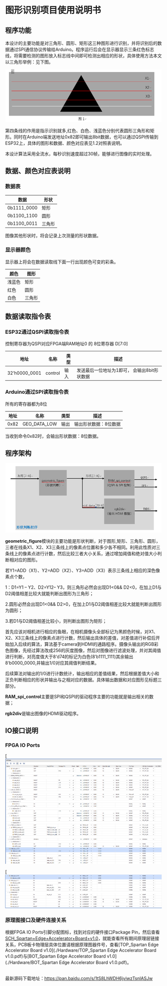 # 图形识别项目使用说明书

## 程序功能

 本设计的主要功能是对三角形、圆形、矩形这三种图形进行识别，并将识别后的数据通过SPI通信协议传输给Arduino。程序运行后会在显示器显示三条红色标志线，将需要检测的图形放入标志线中间即可检测出相应的形状，具体使用方法本文以三角形举例：见下图。

![img](./image/Capture.PNG)

第四条线的作用是指示识别就多,红色、白色、浅蓝色分别代表圆形三角形和矩形。同时在Arduino端发送地址0x82即可输出8bit数据，也可以通过QSPI传输到ESP32上，具体的图形和数据、颜色对应表见1.2对照表说明。

 本设计算法采用全流水，每秒识别速度超过30帧，能够进行图像的实时处理。

## 数据、颜色对应表说明

### 数据表

| **数据**    | **形状** |
| ----------- | -------- |
| 0b1111_0000 | 矩形     |
| 0b1100_1100 | 圆形     |
| 0b1100_0011 | 三角形   |

图像其他形状时，将会记录上次测量的形状数据。

### 显示器颜色

显示器上将会在数据读取线下面一行出现颜色可变的彩条。

| **颜色** | **图形** |
| -------- | -------- |
| 浅蓝色   | 矩形     |
| 红色     | 圆形     |
| 白色     | 三角形   |

## 数据读取指令表

### ESP32通过QSPI读取指令表

控制寄存器为QSPI对应FPGA端RAM地址0 的 8位寄存器 D[7:0]

| **地址**      | **名称** | **类型** | **描述**                                     |
| ------------- | -------- | -------- | -------------------------------------------- |
| 32’h0000_0001 | control  | 输入     | 发送最后一位地址为1即可， 会输出8bit形状数据 |

### Arduino通过SPI读取指令表

所有的寄存器都为8位

| **地址** | **名称**     | **类型** | **描述**              |
| -------- | ------------ | -------- | --------------------- |
| 0x82     | GEO_DATA_LOW | 输出     | 输出形状数据：8位数据 |

当收到命令0x82时，会输出形状数据：8位数据。

## 程序架构
![img](./image/Capture11.PNG)

**geometric_figure**模块的主要功能是形状判断，对于图形,矩形、三角形、圆形，三者在线条X1、X2、X3三条线上的像素点位置和多少各不相同。利用此性质对三条线上的像素点进行计数，然后比较三者大小关系，通过增加阈值和绝对值大小判断相对应的图形。

若Y1=ADD（X1）、Y2=ADD（X2）、Y3=ADD（X3）表示三条线上相应的深色像素点个数，

1：D1=Y1 – Y2、D2=Y12– Y3，则三角形必然会出现D1<0&& D2<0，在加上D1与D2阈值相差比较大就能判断出图形为三角形；

2.圆形必然会出现D1<0&& D2>0，在加上D1与D2阈值相差比较大就能判断出图形为圆形；

3.若D1与D2阈值相差比较小，则判断出图形为矩形；

首先应该对相机进行相应的鱼眼，在相机摄像头全部标记为黑颜色时候，对X1、X2、X3三条线上的像素点进行计数，然后输出具体的差值，对差值进行补偿后开始加入后续的算法，算法基于camera到HDMI的通路程序。摄像头输出的RGB彩色图像，先经过算法改成256的灰度图像，然后对图像进行滤波处理，并对其阈值进行判断，对亮度值大于8‘d74的标记为白色(8’b1111_1111)其余输出8‘b0000_0000,并输出1/0对应其阈值判断结果。

后续算法对输出的1/0进行计数统计，输出相应的差值结果，然后根据差值大小和正负判断相应的形状并输出与之相对应的数据。具体输出数据和对应图形见标题三部分。

**RAM_spi_control**主要是SPI和QSPI的驱动程序主要的功能就是输出相关的数据；

**rgb2div**是输出图像的HDMI驱动程序。

## IO接口说明

### FPGA IO Ports

[![img](./image/Pin_Assignment1.PNG)

[![img](./image/Pin_Assignment2.PNG)

### 原理图接口及硬件连接关系

根据FPGA IO Ports引脚分配图标，找到对应的硬件接口Package Pin，然后查看[SCH_Spartan+Edge+Accelerator+Board+v1.0](./Hardware/SCH_Spartan+Edge+Accelerator+Board+v1.0.pdf)，就能查看所有期间原理层链接关系，PCB板卡物理层具体位置请根据原理图器件号，查看[TOP_Spartan Edge Accelerator Board v1.0](./Hardware/TOP_Spartan Edge Accelerator Board v1.0.pdf)与[BOT_Spartan Edge Accelerator Board v1.0](./Hardware/BOT_Spartan Edge Accelerator Board v1.0.pdf)。  


​    
最新源码下载地址：https://pan.baidu.com/s/1tS8LhWDH6jviwzTsnlASJw  

